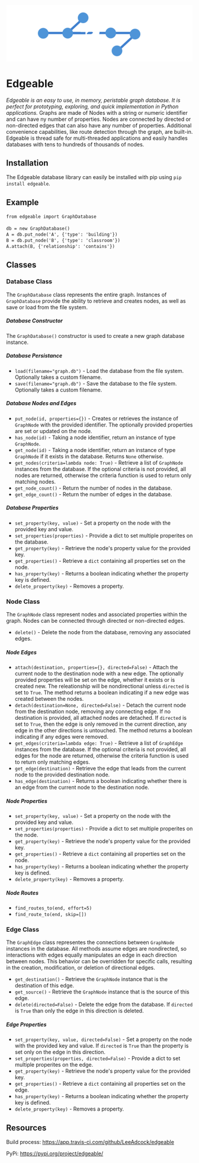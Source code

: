   ![Edgeable](/assets/logo.png)
  
  # Edgeable

*Edgeable is an easy to use, in memory, peristable graph database. It is perfect for prototyping, exploring, and quick implementation in Python applications.* Graphs are made of Nodes with a string or numeric identifier and can have ny number of properties. Nodes are connected by directed or non-directed edges that can also have any number of properties. Additional convenience capabilities, like route detection through the graph, are built-in. Edgeable is thread safe for multi-threaded applications and easily handles databases with tens to hundreds of thousands of nodes.

## Installation

The Edgeable database library can easily be installed with pip using `pip install edgeable`.

## Example

```
from edgeable import GraphDatabase

db = new GraphDatabase()
A = db.put_node('A', {'type': 'building'})
B = db.put_node('B', {'type': 'classroom'})
A.attach(B, {'relationship': 'contains'})
```

## Classes

### Database Class
The `GraphDatabase` class represents the entire graph. Instances of `GraphDatabase` provide the ability to retrieve and creates nodes, as well as save or load from the file system.

##### Database Constructor
The `GraphDatabase()` constructor is used to create a new graph database instance.  

##### Database Persistance
- `load(filename="graph.db")` - Load the database from the file system. Optionally takes a custom filename.
- `save(filename="graph.db")` - Save the database to the file system. Optionally takes a custom filename.

##### Database Nodes and Edges

- `put_node(id, properties={})` - Creates or retrieves the instance of `GraphNode` with the provided identifier. The optionally provided properties are set or updated on the node.
- `has_node(id)` - Taking a node identifier, return an instance of type `GraphNode`.
- `get_node(id)` - Taking a node identifier, return an instance of type `GraphNode` if it exists in the database. Returns `None` otherwise.
- `get_nodes(criteria=lambda node: True)` - Retrieve a list of `GraphNode` instances from the database. If the optional criteria is not provided, all nodes are returned, otherwise the criteria function is used to return only matching nodes.
- `get_node_count()` - Return the number of nodes in the database.
- `get_edge_count()` - Return the number of edges in the database.

##### Database Properties
- `set_property(key, value)` - Set a property on the node with the provided key and value.
- `set_properties(properties)` - Provide a dict to set multiple properites on the database.
- `get_property(key)` - Retrieve the node's property value for the provided key.
- `get_properties()` - Retrieve a `dict` containing all properties set on the node.
- `has_property(key)` - Returns a boolean indicating whether the property key is defined.
- `delete_property(key)` - Removes a property.

### Node Class
The `GraphNode` class represent nodes and associated properties within the graph. Nodes can be connected through directed or non-directed edges.

- `delete()` - Delete the node from the database, removing any associated edges.

##### Node Edges
- `attach(destination, properties={}, directed=False)` - Attach the current node to the destination node with a new edge. The optionally provided properties will be set on the edge, whether it exists or is created new. The releationship will be nondirectional unless `directed` is set to `True`. The method returns a boolean indicating if a new edge was created between the nodes.
- `detach(destination=None, directed=False)` - Detach the current node from the destination node, removing any connecting edge. If no destination is provided, all attached nodes are detached. If `directed` is set to `True`, then the edge is only removed in the current direction, any edge in the other directions is untouched. The method returns a boolean indicating if any edges were removed.
- `get_edges(criteria=lambda edge: True)` - Retrieve a list of `GraphEdge` instances from the database. If the optional criteria is not provided, all edges for the node are returned, otherwise the criteria function is used to return only matching edges.
- `get_edge(destination)` - Retrieve the edge that leads from the current node to the provided destination node.
- `has_edge(destination)` - Returns a boolean indicating whether there is an edge from the current node to the destination node.

##### Node Properties
- `set_property(key, value)` - Set a property on the node with the provided key and value.
- `set_properties(properties)` - Provide a dict to set multiple properites on the node.
- `get_property(key)` - Retrieve the node's property value for the provided key.
- `get_properties()` - Retrieve a `dict` containing all properties set on the node.
- `has_property(key)` - Returns a boolean indicating whether the property key is defined.
- `delete_property(key)` - Removes a property.

##### Node Routes
- `find_routes_to(end, effort=5)`
- `find_route_to(end, skip=[])`

### Edge Class
The `GraphEdge` class representes the connections between `GraphNode` instances in the database. All methods assume edges are nondirected, so interactions with edges equally manipulates an edge in each direction between nodes.  This behavior can be overridden for specific calls, resulting in the creation, modification, or deletion of directional edges.

- `get_destination()` - Retrieve the `GraphNode` instance that is the destination of this edge.
- `get_source()` - Retrieve the `GraphNode` instance that is the source of this edge.
- `delete(directed=False)` - Delete the edge from the database. If `directed` is `True` than only the edge in this direction is deleted.

##### Edge Properties
- `set_property(key, value, directed=False)` - Set a property on the node with the provided key and value. If `directed` is `True` than the property is set only on the edge in this direction.
- `set_properties(properties, directed=False)` - Provide a dict to set multiple properites on the edge.
- `get_property(key)` - Retrieve the node's property value for the provided key.
- `get_properties()` - Retrieve a `dict` containing all properties set on the edge.
- `has_property(key)` - Returns a boolean indicating whether the property key is defined.
- `delete_property(key)` - Removes a property.

## Resources

Build process: https://app.travis-ci.com/github/LeeAdcock/edgeable

PyPi: https://pypi.org/project/edgeable/